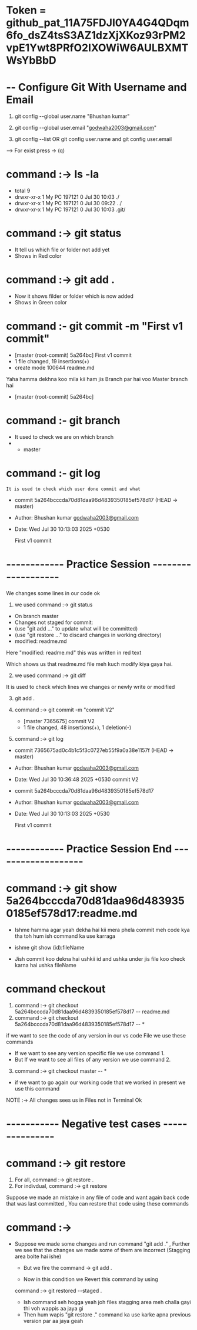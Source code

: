 # Token = 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

# -- Configure Git With Username and Email

1.  git config --global user.name "Bhushan kumar"
2.  git config --global user.email "godwaha2003@gmail.com"

3.  git config --list OR git config user.name and git config user.email

--> For exist press -> (q)

# command :-> ls -la

- total 9
- drwxr-xr-x 1 My PC 197121 0 Jul 30 10:03 ./
- drwxr-xr-x 1 My PC 197121 0 Jul 30 09:22 ../
- drwxr-xr-x 1 My PC 197121 0 Jul 30 10:03 .git/

# command :-> git status

- It tell us which file or folder not add yet
- Shows in Red color

# command :-> git add .

- Now it shows filder or folder which is now added
- Shows in Green color

# command :- git commit -m "First v1 commit"

- [master (root-commit) 5a264bc] First v1 commit
- 1 file changed, 19 insertions(+)
- create mode 100644 readme.md

Yaha hamma dekhna koo mila kii ham jis Branch par hai voo Master branch hai

- [master (root-commit) 5a264bc]

# command :- git branch

- It used to check we are on which branch
- - master

# command :- git log

    It is used to check which user done commit and what

- commit 5a264bcccda70d81daa96d4839350185ef578d17 (HEAD -> master)
- Author: Bhushan kumar <godwaha2003@gmail.com>
- Date: Wed Jul 30 10:13:03 2025 +0530

  First v1 commit

# ------------ Practice Session -------------------

We changes some lines in our code ok

1. we used command :-> git status

- On branch master
- Changes not staged for commit:
- (use "git add <file>..." to update what will be committed)
- (use "git restore <file>..." to discard changes in working directory)
- modified: readme.md

Here "modified: readme.md" this was written in red text

Which shows us that readme.md file meh kuch modify kiya gaya hai.

2.  we used command :-> git diff

It is used to check which lines we changes or newly write or modified

3.  git add .

4.  command :-> git commit -m "commit V2"

    - [master 7365675] commit V2
    - 1 file changed, 48 insertions(+), 1 deletion(-)

5.  command :-> git log

- commit 7365675ad0c4b1c5f3c0727eb55f9a0a38e1157f (HEAD -> master)
- Author: Bhushan kumar <godwaha2003@gmail.com>
- Date: Wed Jul 30 10:36:48 2025 +0530
  commit V2

- commit 5a264bcccda70d81daa96d4839350185ef578d17
- Author: Bhushan kumar <godwaha2003@gmail.com>
- Date: Wed Jul 30 10:13:03 2025 +0530

  First v1 commit

# ------------ Practice Session End -------------------

# command :-> git show 5a264bcccda70d81daa96d4839350185ef578d17:readme.md

- Ishme hamma agar yeah dekha hai kii mera phela commit meh code
  kya tha toh hum ish command ka use karraga

- ishme git show (id):fileName

- Jish commit koo dekna hai ushkii id and ushka under
  jis file koo check karna hai ushka fileName

# command checkout

1.  command :-> git checkout 5a264bcccda70d81daa96d4839350185ef578d17 -- readme.md
2.  command :-> git checkout 5a264bcccda70d81daa96d4839350185ef578d17 -- \*

if we want to see the code of any version in our vs code File we use these commands

- If we want to see any version specific file we use command 1.
- But If we want to see all files of any version we use command 2.

3. command :-> git checkout master -- \*

- if we want to go again our working code that we worked in present we use this command

NOTE :-> All changes sees us in Files not in Terminal Ok

# ----------- Negative test cases ---------------

# command :-> git restore

1. For all, command :-> git restore .
2. For indivdual, command :-> git restore

Suppose we made an mistake in any file of code and want again back code that was last committed , You can restore that code using these commands

# command :->

- Suppose we made some changes and run command "git add ." , Further we see that
  the changes we made some of them are incorrect (Stagging area bolte hai ishe)

  - But we fire the command -> git add .

  - Now in this condition we Revert this command by using

   command :-> git restored --staged .

  - Ish command seh hogga yeah joh files stagging area meh challa gayi thi voh 
    wappis aa jaya gi
  - Then hum wapis "git restore ." command ka use karke apna previous version par 
    aa jaya  geah
